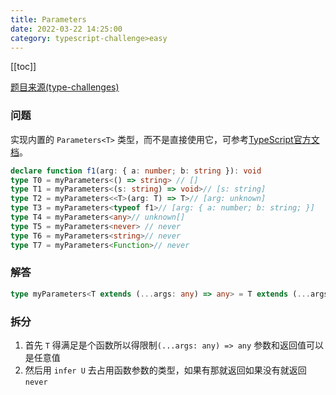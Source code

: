 ```yaml
---
title: Parameters
date: 2022-03-22 14:25:00
category: typescript-challenge>easy
---
```


[[toc]]

[题目来源(type-challenges)](https://github.com/type-challenges/type-challenges/blob/master/questions/3060-easy-unshift/README.zh-CN.md)
### 问题
实现内置的 `Parameters<T>` 类型，而不是直接使用它，可参考[TypeScript官方文档](https://www.typescriptlang.org/docs/handbook/utility-types.html#parameterstype)。
```typescript
declare function f1(arg: { a: number; b: string }): void
type T0 = myParameters<() => string> // []
type T1 = myParameters<(s: string) => void>// [s: string]
type T2 = myParameters<<T>(arg: T) => T>// [arg: unknown]
type T3 = myParameters<typeof f1>// [arg: { a: number; b: string; }]
type T4 = myParameters<any>// unknown[]
type T5 = myParameters<never> // never
type T6 = myParameters<string>// never
type T7 = myParameters<Function>// never
```

### 解答

```typescript
type myParameters<T extends (...args: any) => any> = T extends (...args: infer U) => any ? U : never
```

### 拆分
1. 首先 `T` 得满足是个函数所以得限制`(...args: any) => any` 参数和返回值可以是任意值
2. 然后用 `infer U` 去占用函数参数的类型，如果有那就返回如果没有就返回 `never`
